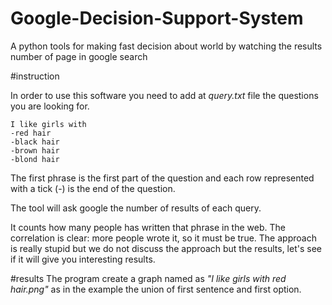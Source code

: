 # Google-Decision-Support-System
A python tools for making fast decision about world by watching the results number of page in google search


#instruction

In order to use this software you need to add at *query.txt* file the questions you are looking for.
```
I like girls with
-red hair
-black hair
-brown hair
-blond hair
```
The first phrase is the first part of the question and each row represented with a tick (-) is the end of the question.

The tool will ask google the number of results of each query.

It counts how many people has written that phrase in the web. The correlation is clear: more people wrote it, so it must be true.
The approach is really stupid but we do not discuss the approach but the results, let's see if it will give you interesting results.

#results
The program create a graph named as *"I like girls with red hair.png"* as in the example the union of first sentence and first option.
